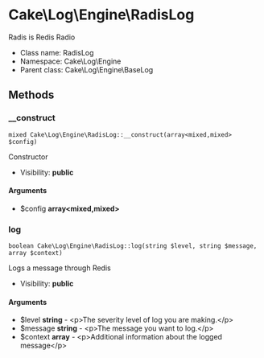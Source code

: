 Cake\Log\Engine\RadisLog
===============

Radis is Redis Radio




* Class name: RadisLog
* Namespace: Cake\Log\Engine
* Parent class: Cake\Log\Engine\BaseLog







Methods
-------


### __construct

    mixed Cake\Log\Engine\RadisLog::__construct(array<mixed,mixed> $config)

Constructor



* Visibility: **public**


#### Arguments
* $config **array&lt;mixed,mixed&gt;**



### log

    boolean Cake\Log\Engine\RadisLog::log(string $level, string $message, array $context)

Logs a message through Redis



* Visibility: **public**


#### Arguments
* $level **string** - &lt;p&gt;The severity level of log you are making.&lt;/p&gt;
* $message **string** - &lt;p&gt;The message you want to log.&lt;/p&gt;
* $context **array** - &lt;p&gt;Additional information about the logged message&lt;/p&gt;


